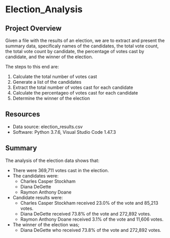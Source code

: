 # Election_Analysis

## Project Overview
Given a file with the results of an election, we are to extract and present the summary data, specificaly names of the candidates, the total vote count, the total vote count by candidate, the percentage of votes cast by candidate, and the winner of the election.

The steps to this end are:
1. Calculate the total number of votes cast
2. Generate a list of the candidates
3. Extract the total number of votes cast for each candidate
4. Calculate the percentageo of votes cast for each candidate
5. Determine the winner of the election

## Resources
- Data source: election_results.csv
- Software: Python 3.7.6, Visual Studio Code 1.47.3

## Summary
The analysis of the election data shows that:
- There were 369,711 votes cast in the election.
- The candidates were:
  - Charles Casper Stockham
  - Diana DeGette
  - Raymon Anthony Doane
 - Candidate results were:
    - Charles Casper Stockham received 23.0% of the vote and 85,213 votes.
    - Diana DeGette received 73.8% of the vote and 272,892 votes.
    - Raymon Anthony Doane received 3.1% of the vote and 11,606 votes.
- The winner of the election was;
  - Diana DeGette who received 73.8% of the vote and 272,892 votes.
